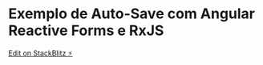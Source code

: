 # Exemplo de Auto-Save com Angular Reactive Forms e RxJS

[Edit on StackBlitz ⚡️](https://stackblitz.com/edit/angular-auto-save-rxjs)